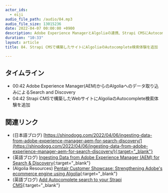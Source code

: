 ```yaml
---
actor_ids:
  - eiji
audio_file_path: /audio/84.mp3
audio_file_size: 13015236
date: 2022-04-07 00:00:00 +0900
description: Adobe Experience ManagerとAlgoliaの連携、Strapi CMSにAutocomplete検索を追加
duration: "10:33"
layout: article
title: 84. Strapi CMSで構築したサイトにAlgoliaのAutocomplete検索体験を追加

---
```


## タイムライン

- 00:42 Adobe Experience Manager(AEM)からのAlgoliaへのデータ取り込みによるSearch and Discovery
- 04:42 Strapi CMSで構築したWebサイトにAlgoliaのAutocomplete検索体験を追加

## 関連リンク

- (日本語ブログ) [https://shinodogg.com/2022/04/06/ingesting-data-from-adobe-experience-manager-aem-for-search-discovery/](https://shinodogg.com/2022/04/06/ingesting-data-from-adobe-experience-manager-aem-for-search-discovery/){:target="_blank"}
- (英語ブログ) [Ingesting Data from Adobe Experience Manager (AEM) for Search & Discovery](https://www.algolia.com/blog/product/ingesting-data-from-adobe-experience-manager-aem-for-search-discovery/){:target="_blank"}
- (Algolia Resources) [Pentair Customer Showcase: Strengthening Adobe's ecommerce engine using Algolia](https://resources.algolia.com/ui-libraries/tradeshow-adobesummit-pentair-field-retail){:target="_blank"}
- (英語ブログ) [Add Autocomplete search to your Strapi CMS](https://www.algolia.com/blog/engineering/add-autocomplete-search-to-your-strapi-cms/){:target="_blank"}
